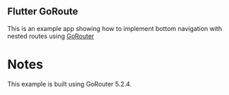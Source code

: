 ## Flutter GoRoute ##

This is an example app showing how to implement bottom navigation with nested routes using [GoRouter](https://pub.dev/packages/go_router)

# Notes
This example is built using GoRouter 5.2.4.
